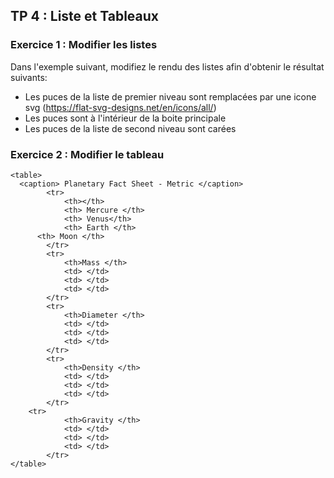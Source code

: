 ## TP 4 : Liste et Tableaux
### Exercice 1 : Modifier les listes

Dans l'exemple suivant, modifiez le rendu des listes afin d'obtenir le résultat suivants: 

- Les puces de la liste de premier niveau sont remplacées par une icone svg (https://flat-svg-designs.net/en/icons/all/)
- Les puces sont à l'intérieur de la boite principale
- Les puces de la liste de second niveau sont carées

### Exercice 2 : Modifier le tableau
```
<table>
  <caption> Planetary Fact Sheet - Metric </caption>
		<tr>
			<th></th>
			<th> Mercure </th>
			<th> Venus</th>
			<th> Earth </th>
      <th> Moon </th>
		</tr>
		<tr>
			<th>Mass </th>
			<td> </td>
			<td> </td>
			<td> </td>
		</tr>
		<tr>
			<th>Diameter </th>
			<td> </td>
			<td> </td>
			<td> </td>
		</tr>
		<tr>
			<th>Density </th>
			<td> </td>
			<td> </td>
			<td> </td>
		</tr>
    <tr>
			<th>Gravity </th>
			<td> </td>
			<td> </td>
			<td> </td>
		</tr>
</table>
